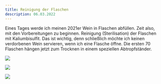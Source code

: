 ```yaml
---
title: Reinigung der Flaschen
description: 06.03.2022
---
```

Eines Tages werde ich meinen 2021er Wein in Flaschen abfüllen. Zeit also, mit den Vorbereitungen zu beginnen. Reinigung (Sterilisation) der Flaschen mit Kaliumbisulfit. Das ist wichtig, denn schließlich möchte ich keinen verdorbenen Wein servieren, wenn ich eine Flasche öffne. Die ersten 70 Flaschen hängen jetzt zum Trocknen in einem speziellen Abtropfständer.

![](/img/2022-03-06-flessen-reinigen.jpg)

![](/img/2022-03-06-kaliumbisulfit.jpg)

![](/img/2022-03-06-flessen-drogen.jpg)